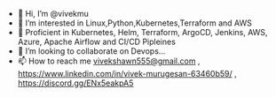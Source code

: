 - 👋 Hi, I’m @vivekmu
- 👀 I’m interested in Linux,Python,Kubernetes,Terraform and AWS
- 🌱 Proficient in Kubernetes, Helm, Terraform, ArgoCD, Jenkins, AWS, Azure, Apache Airflow and CI/CD Pipleines
- 💞️ I’m looking to collaborate on Devops...
- 📫 How to reach me vivekshawn555@gmail.com , https://www.linkedin.com/in/vivek-murugesan-63460b59/ , https://discord.gg/ENx5eakpA5

<!---
vivekmu is a ✨ special ✨ repository because its `README.md` (this file) appears on your GitHub profile.
You can click the Preview link to take a look at your changes.
--->
